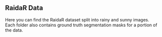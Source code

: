 ## RaidaR Data
Here you can find the RaidaR dataset split into rainy and sunny images. Each folder also contains ground truth segmentation masks for a portion of the data.
